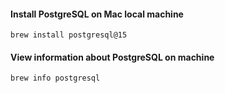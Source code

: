 #### Install PostgreSQL on Mac local machine

```
brew install postgresql@15
```

#### View information about PostgreSQL on machine
```
brew info postgresql
```
